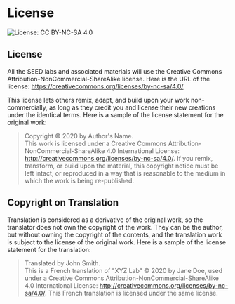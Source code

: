 # License 
![License: CC BY-NC-SA 4.0](https://img.shields.io/badge/License-CC%20BY--NC--SA%204.0-lightgrey.svg)

## License 

All the SEED labs and associated materials will use the Creative Commons
Attribution-NonCommercial-ShareAlike license. 
Here is the URL of the license: https://creativecommons.org/licenses/by-nc-sa/4.0/


This license lets others remix, adapt, and build upon your work non-commercially, as long as they credit you and license their new creations under the identical terms. Here is a sample of the license statement for the original work:

> Copyright &copy; 2020 by Author's Name.<br>
This work is licensed under a Creative Commons
Attribution-NonCommercial-ShareAlike 4.0 International License: 
http://creativecommons.org/licenses/by-nc-sa/4.0/. 
If you remix, transform, or build upon the material,
this copyright notice must be left intact, or reproduced in a way 
that is reasonable to the medium in which the work is being re-published.


## Copyright on Translation

Translation is considered as a derivative of the original work, so the 
translator does not own the copyright of the work. They can be the author,
but without owning the copyright of the contents, and the 
translation work is subject to the license of the original work. 
Here is a sample of the license statement for the translation:

>Translated by John Smith.<br>
This is a French translation of "XYZ Lab" &copy; 2020 by Jane Doe,
used under a Creative Commons
Attribution-NonCommercial-ShareAlike 4.0 International License:
http://creativecommons.org/licenses/by-nc-sa/4.0/. This French
translation is licensed under the same license. 


